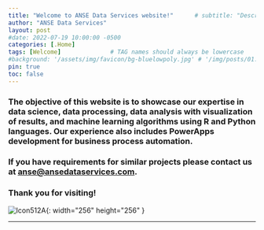 ```yaml
---
title: "Welcome to ANSE Data Services website!"      # subtitle: "Description of R Scripts for data processing."
author: "ANSE Data Services"          
layout: post
#date: 2022-07-19 10:00:00 -0500
categories: [.Home]
tags: [Welcome]              # TAG names should always be lowercase
#background: '/assets/img/favicon/bg-bluelowpoly.jpg' # '/img/posts/01.jpg'  # Background is From other template
pin: true
toc: false
---
```


<!---## Welcome to ANSE Data Services website! -->

### The objective of this website is to showcase our expertise in data science, data processing, data analysis with visualization of results, and machine learning algorithms using R and Python languages. Our experience also includes PowerApps development for business process automation.

### If you have requirements for similar projects please contact us at [anse@ansedataservices.com](mailto:anse@ansedataservices.com).

### Thank you for visiting!

![Icon512A](/images/anse512A.png){: width="256" height="256" }

<!-- ![Parall_woLtrs](/images/Parall_woLtrs.PNG){: width="215" height="215" }   Parall_woLtrs-->

<!--- <div align="right"> </div> -->

<!--- ## WELCOME! #### Brief Description: ![Banner](/assets/img/welcome/Banner03.png) 

![Icon2](/images/anse512A.png){: width="512" height="512" }
![Desktop View4](/images/Banner04.png){: .light .w-75 .shadow .rounded-10 width="512" height="60" }
![Banner](/images/Banner04.PNG){: width="512" height="60" }
![Banner Hidder](){: width="512" height="60" }
![Icon2](/images/anse512A.png){: width="512" height="512" }
![Desktop View4](/images/Banner04.png){: .light .w-75 .shadow .rounded-10 width="512" height="60" }
![Banner]'/images/Banner03.png'
![Desktop View1](/images/20190808/mockup.png){: width="972" height="589" }
![Desktop View5](/images/anse512A.png){: width="972" height="589" }

![Desktop View3](/images/Banner03.png){: width="972" height="589" }
![Desktop View4](/images/Banner03.png){: width="972" height="100" }
![Desktop View3](/images/Banner04.png){: width="972" height="589" }

--->

 
___


